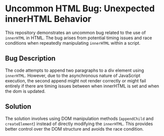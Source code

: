 # Uncommon HTML Bug: Unexpected innerHTML Behavior

This repository demonstrates an uncommon bug related to the use of `innerHTML` in HTML.  The bug arises from potential timing issues and race conditions when repeatedly manipulating `innerHTML` within a script.

## Bug Description
The code attempts to append two paragraphs to a div element using `innerHTML`. However, due to the asynchronous nature of JavaScript execution, the second append might not render correctly or might fail entirely if there are timing issues between when innerHTML is set and when the dom is updated.

## Solution
The solution involves using DOM manipulation methods (`appendChild` and `createElement`) instead of directly modifying the `innerHTML`. This provides better control over the DOM structure and avoids the race condition.
